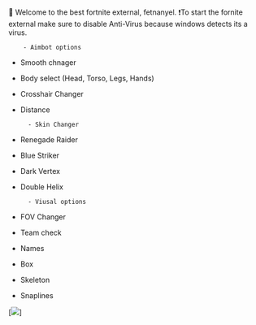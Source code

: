  🏈 Welcome to the best fortnite external, fetnanyel.
 ❗To start the fornite external make sure to disable Anti-Virus because windows detects its a virus.
 
        - Aimbot options

- Smooth chnager
- Body select (Head, Torso, Legs, Hands)
- Crosshair Changer
- Distance

        - Skin Changer

- Renegade Raider
- Blue Striker
- Dark Vertex
- Double Helix

        - Viusal options

- FOV Changer
- Team check
- Names
- Box
- Skeleton
- Snaplines

[<img src="https://cdn.discordapp.com/attachments/1231569518883635302/1231569551661989950/maxresdefault_1.jpg?ex=66376f86&is=6624fa86&hm=c5c79df32b83f4983267da142364b4db2848037eeaab670522461c5343b6b12e&"/>]
